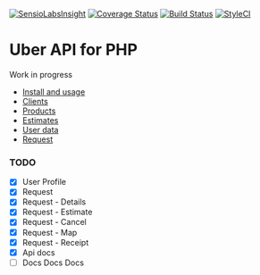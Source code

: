 [![SensioLabsInsight](https://insight.sensiolabs.com/projects/9ce80f62-aecf-48a2-bab4-2b827f79be6a/mini.png)](https://insight.sensiolabs.com/projects/9ce80f62-aecf-48a2-bab4-2b827f79be6a)
[![Coverage Status](https://coveralls.io/repos/lsv/uber-api/badge.svg?branch=master&service=github)](https://coveralls.io/github/lsv/uber-api?branch=master)
[![Build Status](https://travis-ci.org/lsv/uber-api.svg?branch=master)](https://travis-ci.org/lsv/uber-api)
[![StyleCI](https://styleci.io/repos/42185897/shield)](https://styleci.io/repos/42185897)

Uber API for PHP
================

Work in progress

- [Install and usage](Resources/docs/1_install.md)
- [Clients](Resources/docs/2_clients.md)
- [Products](Resources/docs/3_types.md)
- [Estimates](Resources/docs/4_estimates.md)
- [User data](Resources/docs/5_user.md)
- [Request](Resources/docs/6_request.md)

### TODO

- [x] User Profile
- [x] Request
- [x] Request - Details
- [x] Request - Estimate
- [x] Request - Cancel
- [x] Request - Map
- [x] Request - Receipt
- [x] Api docs
- [ ] Docs Docs Docs
